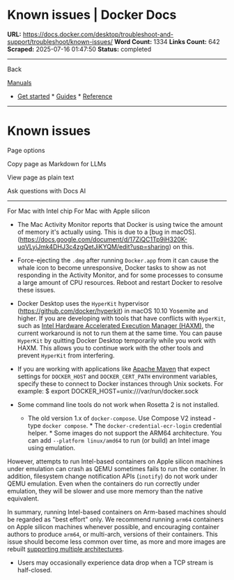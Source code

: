 # Known issues | Docker Docs

**URL:** https://docs.docker.com/desktop/troubleshoot-and-support/troubleshoot/known-issues/
**Word Count:** 1334
**Links Count:** 642
**Scraped:** 2025-07-16 01:47:50
**Status:** completed

---

Back

[Manuals](https://docs.docker.com/manuals/)

  * [Get started](https://docs.docker.com/get-started/)   * [Guides](https://docs.docker.com/guides/)   * [Reference](https://docs.docker.com/reference/)

* * *

# Known issues

Page options

Copy page as Markdown for LLMs

View page as plain text

Ask questions with Docs AI

* * *

For Mac with Intel chip  For Mac with Apple silicon

  * The Mac Activity Monitor reports that Docker is using twice the amount of memory it's actually using. This is due to a \[bug in macOS\].\(<https://docs.google.com/document/d/17ZiQC1Tp9iH320K-uqVLyiJmk4DHJ3c4zgQetJiKYQM/edit?usp=sharing>\) on this.

  * Force-ejecting the `.dmg` after running `Docker.app` from it can cause the whale icon to become unresponsive, Docker tasks to show as not responding in the Activity Monitor, and for some processes to consume a large amount of CPU resources. Reboot and restart Docker to resolve these issues.

  * Docker Desktop uses the `HyperKit` hypervisor \(<https://github.com/docker/hyperkit>\) in macOS 10.10 Yosemite and higher. If you are developing with tools that have conflicts with `HyperKit`, such as [Intel Hardware Accelerated Execution Manager \(HAXM\)](https://software.intel.com/en-us/android/articles/intel-hardware-accelerated-execution-manager/), the current workaround is not to run them at the same time. You can pause `HyperKit` by quitting Docker Desktop temporarily while you work with HAXM. This allows you to continue work with the other tools and prevent `HyperKit` from interfering.

  * If you are working with applications like [Apache Maven](https://maven.apache.org/) that expect settings for `DOCKER_HOST` and `DOCKER_CERT_PATH` environment variables, specify these to connect to Docker instances through Unix sockets. For example:                  $ export DOCKER_HOST=unix:///var/run/docker.sock         

  * Some command line tools do not work when Rosetta 2 is not installed.

    * The old version 1.x of `docker-compose`. Use Compose V2 instead - type `docker compose`.     * The `docker-credential-ecr-login` credential helper.   * Some images do not support the ARM64 architecture. You can add `--platform linux/amd64` to run \(or build\) an Intel image using emulation.

However, attempts to run Intel-based containers on Apple silicon machines under emulation can crash as QEMU sometimes fails to run the container. In addition, filesystem change notification APIs \(`inotify`\) do not work under QEMU emulation. Even when the containers do run correctly under emulation, they will be slower and use more memory than the native equivalent.

In summary, running Intel-based containers on Arm-based machines should be regarded as "best effort" only. We recommend running `arm64` containers on Apple silicon machines whenever possible, and encouraging container authors to produce `arm64`, or multi-arch, versions of their containers. This issue should become less common over time, as more and more images are rebuilt [supporting multiple architectures](https://www.docker.com/blog/multi-arch-build-and-images-the-simple-way/).

  * Users may occasionally experience data drop when a TCP stream is half-closed.